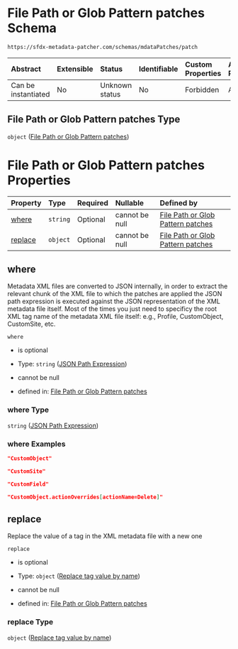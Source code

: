 # File Path or Glob Pattern patches Schema

```txt
https://sfdx-metadata-patcher.com/schemas/mdataPatches/patch
```



| Abstract            | Extensible | Status         | Identifiable | Custom Properties | Additional Properties | Access Restrictions | Defined In                                                           |
| :------------------ | :--------- | :------------- | :----------- | :---------------- | :-------------------- | :------------------ | :------------------------------------------------------------------- |
| Can be instantiated | No         | Unknown status | No           | Forbidden         | Allowed               | none                | [patch.schema.json](../out/patch.schema.json "open original schema") |

## File Path or Glob Pattern patches Type

`object` ([File Path or Glob Pattern patches](patch.md))

# File Path or Glob Pattern patches Properties

| Property            | Type     | Required | Nullable       | Defined by                                                                                                                                                            |
| :------------------ | :------- | :------- | :------------- | :-------------------------------------------------------------------------------------------------------------------------------------------------------------------- |
| [where](#where)     | `string` | Optional | cannot be null | [File Path or Glob Pattern patches](patch-properties-json-path-expression.md "https://sfdx-metadata-patcher.com/schemas/mdataPatches/patch#/properties/where")        |
| [replace](#replace) | `object` | Optional | cannot be null | [File Path or Glob Pattern patches](patch-properties-replace-tag-value-by-name.md "https://sfdx-metadata-patcher.com/schemas/mdataPatches/patch#/properties/replace") |

## where

Metadata XML files are converted to JSON internally, in order to extract the relevant chunk of the XML file to which the patches are applied the JSON path expression is executed against the JSON representation of the XML metadata file itself. Most of the times you just need to specificy the root XML tag name of the metadata XML file itself: e.g., Profile, CustomObject, CustomSite, etc.

`where`

*   is optional

*   Type: `string` ([JSON Path Expression](patch-properties-json-path-expression.md))

*   cannot be null

*   defined in: [File Path or Glob Pattern patches](patch-properties-json-path-expression.md "https://sfdx-metadata-patcher.com/schemas/mdataPatches/patch#/properties/where")

### where Type

`string` ([JSON Path Expression](patch-properties-json-path-expression.md))

### where Examples

```json
"CustomObject"
```

```json
"CustomSite"
```

```json
"CustomField"
```

```json
"CustomObject.actionOverrides[actionName=Delete]"
```

## replace

Replace the value of a tag in the XML metadata file with a new one

`replace`

*   is optional

*   Type: `object` ([Replace tag value by name](patch-properties-replace-tag-value-by-name.md))

*   cannot be null

*   defined in: [File Path or Glob Pattern patches](patch-properties-replace-tag-value-by-name.md "https://sfdx-metadata-patcher.com/schemas/mdataPatches/patch#/properties/replace")

### replace Type

`object` ([Replace tag value by name](patch-properties-replace-tag-value-by-name.md))
